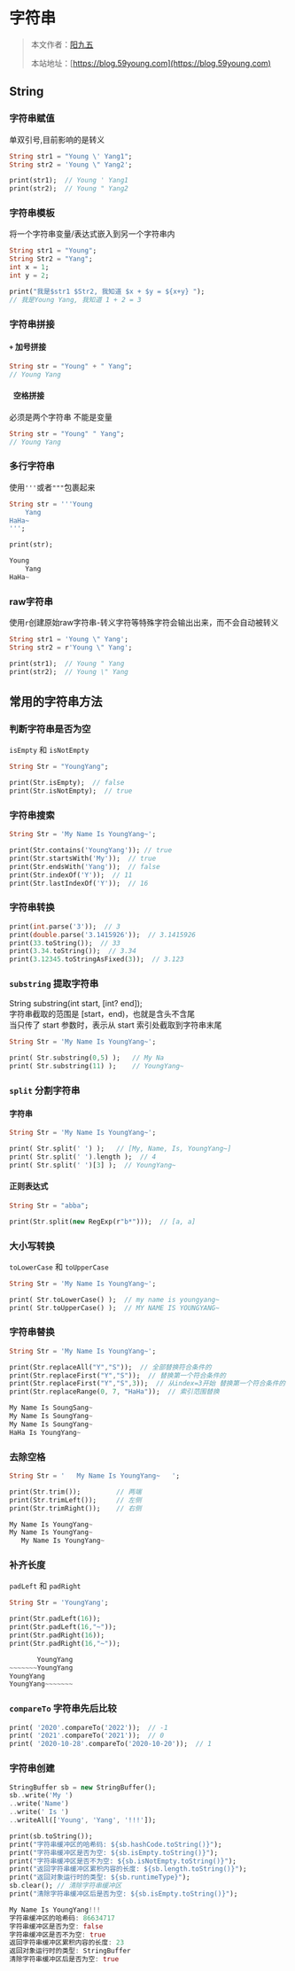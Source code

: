 # 字符串

> 本文作者：[阳九五](https://github.com/CN-YoungYang)
>
> 本站地址：[https://blog.59young.com](https://blog.59young.com)


## String
### 字符串赋值
单双引号,目前影响的是转义
```dart
String str1 = "Young \' Yang1";
String str2 = 'Young \" Yang2';

print(str1);  // Young ' Yang1
print(str2);  // Young " Yang2
```

### 字符串模板
将一个字符串变量/表达式嵌入到另一个字符串内
```dart
String str1 = "Young";
String Str2 = "Yang";
int x = 1;
int y = 2;

print("我是$str1 $Str2, 我知道 $x + $y = ${x+y} ");
// 我是Young Yang, 我知道 1 + 2 = 3
```

### 字符串拼接
#### `+` 加号拼接
```dart
String str = "Young" + " Yang";
// Young Yang
```
#### ` `空格拼接
必须是两个字符串 不能是变量
```dart
String str = "Young" " Yang";
// Young Yang
```

### 多行字符串
使用`'''`或者`"""`包裹起来
```dart
String str = '''Young
    Yang
HaHa~
''';

print(str);

Young
    Yang
HaHa~
```

### raw字符串
使用`r`创建原始raw字符串-转义字符等特殊字符会输出出来，而不会自动被转义
```dart
String str1 = 'Young \" Yang';
String str2 = r'Young \" Yang';

print(str1);  // Young " Yang
print(str2);  // Young \" Yang
```


## 常用的字符串方法
### 判断字符串是否为空
`isEmpty` 和 `isNotEmpty`
```dart
String Str = "YoungYang";

print(Str.isEmpty);  // false
print(Str.isNotEmpty);  // true
```

### 字符串搜索
```dart
String Str = 'My Name Is YoungYang~';

print(Str.contains('YoungYang')); // true
print(Str.startsWith('My'));  // true
print(Str.endsWith('Yang'));  // false
print(Str.indexOf('Y'));  // 11
print(Str.lastIndexOf('Y'));  // 16
```

### 字符串转换
```dart
print(int.parse('3'));  // 3
print(double.parse('3.1415926'));  // 3.1415926
print(33.toString());  // 33
print(3.34.toString());  // 3.34
print(3.12345.toStringAsFixed(3));  // 3.123
```


### `substring` 提取字符串
String substring(int start, [int? end]);  
字符串截取的范围是 [start，end)，也就是含头不含尾  
当只传了 start 参数时，表示从 start 索引处截取到字符串末尾
```dart
String Str = 'My Name Is YoungYang~';

print( Str.substring(0,5) );   // My Na
print( Str.substring(11) );    // YoungYang~
```

### `split` 分割字符串
#### 字符串
```dart
String Str = 'My Name Is YoungYang~';

print( Str.split(' ') );   // [My, Name, Is, YoungYang~]
print( Str.split(' ').length );  // 4
print( Str.split(' ')[3] );  // YoungYang~
```
#### 正则表达式
```dart
String Str = "abba";

print(Str.split(new RegExp(r"b*")));  // [a, a]
```

### 大小写转换
`toLowerCase` 和 `toUpperCase`
```dart
String Str = 'My Name Is YoungYang~';

print( Str.toLowerCase() );  // my name is youngyang~
print( Str.toUpperCase() );  // MY NAME IS YOUNGYANG~
```

### 字符串替换
```dart
String Str = 'My Name Is YoungYang~';

print(Str.replaceAll("Y","S"));  // 全部替换符合条件的
print(Str.replaceFirst("Y","S"));  // 替换第一个符合条件的
print(Str.replaceFirst("Y","S",3));  // 从index=3开始 替换第一个符合条件的
print(Str.replaceRange(0, 7, "HaHa"));  // 索引范围替换

My Name Is SoungSang~
My Name Is SoungYang~
My Name Is SoungYang~
HaHa Is YoungYang~
```

### 去除空格
```dart
String Str = '   My Name Is YoungYang~   ';

print(Str.trim());         // 两端
print(Str.trimLeft());     // 左侧
print(Str.trimRight());    // 右侧

My Name Is YoungYang~
My Name Is YoungYang~   
   My Name Is YoungYang~
```


### 补齐长度
`padLeft` 和 `padRight`
```dart
String Str = 'YoungYang';

print(Str.padLeft(16));
print(Str.padLeft(16,"~"));
print(Str.padRight(16));
print(Str.padRight(16,"~"));

       YoungYang
~~~~~~~YoungYang
YoungYang       
YoungYang~~~~~~~
```

### `compareTo` 字符串先后比较
```dart
print( '2020'.compareTo('2022'));  // -1
print( '2021'.compareTo('2021'));  // 0
print( '2020-10-28'.compareTo('2020-10-20'));  // 1
```

### 字符串创建
```dart
StringBuffer sb = new StringBuffer();
sb..write('My ')
..write('Name')
..write(' Is ')
..writeAll(['Young', 'Yang', '!!!']);

print(sb.toString());
print("字符串缓冲区的哈希码: ${sb.hashCode.toString()}");
print("字符串缓冲区是否为空: ${sb.isEmpty.toString()}");
print("字符串缓冲区是否不为空: ${sb.isNotEmpty.toString()}");
print("返回字符串缓冲区累积内容的长度: ${sb.length.toString()}");
print("返回对象运行时的类型: ${sb.runtimeType}");
sb.clear(); // 清除字符串缓冲区
print("清除字符串缓冲区后是否为空: ${sb.isEmpty.toString()}");

My Name Is YoungYang!!!
字符串缓冲区的哈希码: 86634717
字符串缓冲区是否为空: false
字符串缓冲区是否不为空: true
返回字符串缓冲区累积内容的长度: 23
返回对象运行时的类型: StringBuffer
清除字符串缓冲区后是否为空: true
```